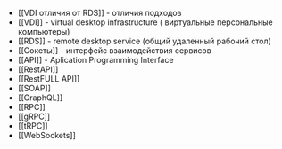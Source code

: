  - [[VDI отличия от RDS]] - отличия подходов
 - [[VDI]] - virtual desktop infrastructure ( виртуальные персональные компьютеры)
 - [[RDS]] - remote desktop service (общий удаленный рабочий стол)
 - [[Сокеты]] - интерфейс взаимодействия сервисов 
 - [[API]] - Aplication Programming Interface
 - [[RestAPI]]
 - [[RestFULL API]]
 - [[SOAP]]
 - [[GraphQL]]
 - [[RPC]]
 - [[gRPC]]
 - [[tRPC]]
 - [[WebSockets]]

